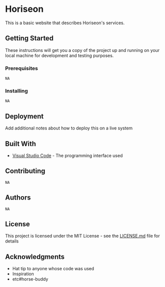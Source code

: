 # Horiseon

This is a basic website that describes Horiseon's services.

## Getting Started

These instructions will get you a copy of the project up and running on your local machine for development and testing purposes.

### Prerequisites

```
NA
```

### Installing

```
NA
```

## Deployment

Add additional notes about how to deploy this on a live system

## Built With

* [Visual Studio Code](https://code.visualstudio.com/) - The programming interface used

## Contributing

```
NA
```

## Authors

```
NA
```

## License

This project is licensed under the MIT License - see the [LICENSE.md](LICENSE.md) file for details

## Acknowledgments

* Hat tip to anyone whose code was used
* Inspiration
* etc#horse-buddy
